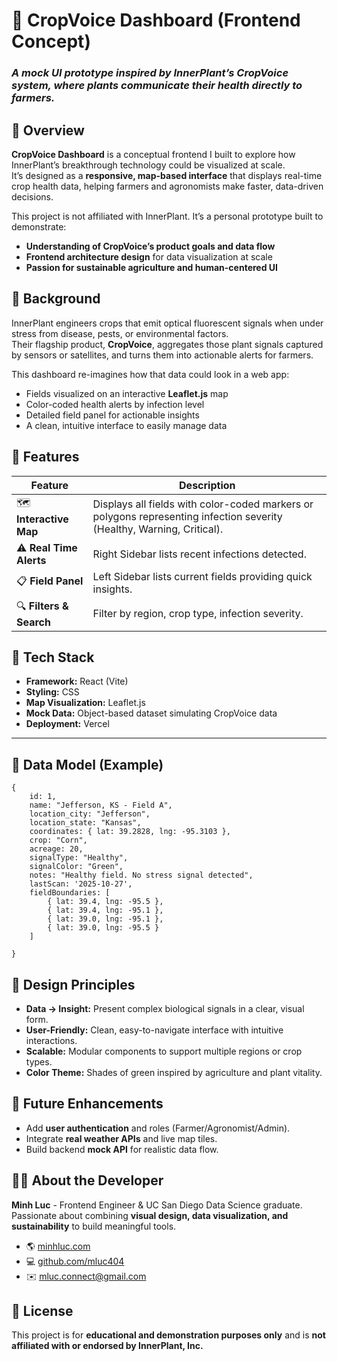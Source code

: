 # 🌿 CropVoice Dashboard (Frontend Concept)

### *A mock UI prototype inspired by InnerPlant’s CropVoice system, where plants communicate their health directly to farmers.*


## 📖 Overview

**CropVoice Dashboard** is a conceptual frontend I built to explore how InnerPlant’s breakthrough technology could be visualized at scale.  
It’s designed as a **responsive, map-based interface** that displays real-time crop health data, helping farmers and agronomists make faster, data-driven decisions.

This project is not affiliated with InnerPlant. It’s a personal prototype built to demonstrate:
- **Understanding of CropVoice’s product goals and data flow**
- **Frontend architecture design** for data visualization at scale
- **Passion for sustainable agriculture and human-centered UI**


## 🌱 Background

InnerPlant engineers crops that emit optical fluorescent signals when under stress from disease, pests, or environmental factors.  
Their flagship product, **CropVoice**, aggregates those plant signals captured by sensors or satellites, and turns them into actionable alerts for farmers.

This dashboard re-imagines how that data could look in a web app:
- Fields visualized on an interactive **Leaflet.js** map  
- Color-coded health alerts by infection level  
- Detailed field panel for actionable insights  
- A clean, intuitive interface to easily manage data


## 🧭 Features

| Feature | Description |
|----------|-------------|
| 🗺️ **Interactive Map** | Displays all fields with color-coded markers or polygons representing infection severity (Healthy, Warning, Critical). |
| ⚠️ **Real Time Alerts** | Right Sidebar lists recent infections detected. |
| 📋 **Field Panel** | Left Sidebar lists current fields providing quick insights. |
| 🔍 **Filters & Search** | Filter by region, crop type, infection severity. |


## 🧩 Tech Stack

- **Framework:** React (Vite)  
- **Styling:** CSS  
- **Map Visualization:** Leaflet.js  
- **Mock Data:** Object-based dataset simulating CropVoice data  
- **Deployment:** Vercel  

---

## 🧠 Data Model (Example)

```
{
    id: 1,
    name: "Jefferson, KS - Field A",
    location_city: "Jefferson",
    location_state: "Kansas",
    coordinates: { lat: 39.2828, lng: -95.3103 },
    crop: "Corn",
    acreage: 20,
    signalType: "Healthy",
    signalColor: "Green",
    notes: "Healthy field. No stress signal detected",
    lastScan: '2025-10-27',
    fieldBoundaries: [
        { lat: 39.4, lng: -95.5 },
        { lat: 39.4, lng: -95.1 },
        { lat: 39.0, lng: -95.1 },
        { lat: 39.0, lng: -95.5 }
    ]

}
```

## 🎨 Design Principles

- **Data → Insight:** Present complex biological signals in a clear, visual form.  
- **User-Friendly:** Clean, easy-to-navigate interface with intuitive interactions.  
- **Scalable:** Modular components to support multiple regions or crop types.
- **Color Theme:** Shades of green inspired by agriculture and plant vitality.  


## 🚀 Future Enhancements

- Add **user authentication** and roles (Farmer/Agronomist/Admin).  
- Integrate **real weather APIs** and live map tiles.  
- Build backend **mock API** for realistic data flow.  


## 🧑‍💻 About the Developer

**Minh Luc** - Frontend Engineer & UC San Diego Data Science graduate.  
Passionate about combining **visual design, data visualization, and sustainability** to build meaningful tools.

- 🌎 [minhluc.com](https://minhluc.com)  
- 💻 [github.com/mluc404](https://github.com/mluc404)  
- ✉️ mluc.connect@gmail.com  


## 📜 License

This project is for **educational and demonstration purposes only** and is **not affiliated with or endorsed by InnerPlant, Inc.**